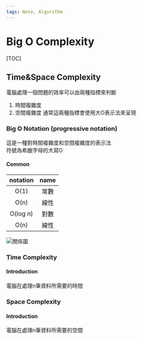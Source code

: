 ```yaml
---
tags: Note, Algorithm
---
```


# Big O Complexity

[TOC]

## Time&Space Complexity

電腦處理一個問題的效率可以由兩種指標來判斷  
1. 時間複雜度
2. 空間複雜度
通常這兩種指標會使用大O表示法來呈現 

### Big O Notation (progressive notation)

這是一種對時間複雜度和空間複雜度的表示法  
符號為希臘字母的大寫O  

#### Common

|  notation  | name |
|:----:|:----:|
|  O(1)  | 常數 |
|  O(n)  | 線性 |
|O(log n)| 對數 |
| O(n) | 線性 |

![關係圖](https://i.imgur.com/Df35J0Y.png)

### Time Complexity

#### Introduction

電腦在處理n筆資料所需要的時間  

### Space Complexity

#### Introduction

電腦在處理n筆資料所需要的空間  